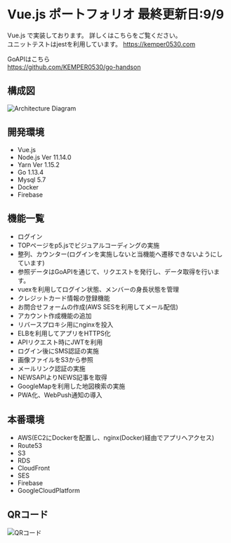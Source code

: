# Vue.js ポートフォリオ 最終更新日:9/9

Vue.js で実装しております。
詳しくはこちらをご覧ください。<br>
ユニットテストはjestを利用しています。
<https://kemper0530.com>

GoAPIはこちら<br>
<https://github.com/KEMPER0530/go-handson>

## 構成図
![Architecture Diagram](https://d3p7ybpyhwl4ka.cloudfront.net/static/img/aws-Diagram.svg)

## 開発環境
- Vue.js
- Node.js Ver 11.14.0
- Yarn Ver 1.15.2
- Go 1.13.4
- Mysql 5.7
- Docker
- Firebase

## 機能一覧
- ログイン
- TOPページをp5.jsでビジュアルコーディングの実施
- 整列、カウンター(ログインを実施しないと当機能へ遷移できないようにしています)
- 参照データはGoAPIを通じて、リクエストを発行し、データ取得を行います。
- vuexを利用してログイン状態、メンバーの身長状態を管理
- クレジットカード情報の登録機能
- お問合せフォームの作成(AWS SESを利用してメール配信)
- アカウント作成機能の追加
- リバースプロキシ用にnginxを投入
- ELBを利用してアプリをHTTPS化
- APIリクエスト時にJWTを利用
- ログイン後にSMS認証の実施
- 画像ファイルをS3から参照
- メールリンク認証の実施
- NEWSAPIよりNEWS記事を取得
- GoogleMapを利用した地図検索の実施
- PWA化、WebPush通知の導入

## 本番環境
- AWS(EC2にDockerを配置し、nginx(Docker)経由でアプリへアクセス)
- Route53
- S3
- RDS
- CloudFront
- SES
- Firebase
- GoogleCloudPlatform

## QRコード
![QRコード](https://d3p7ybpyhwl4ka.cloudfront.net/static/img/QR_637304.png)
